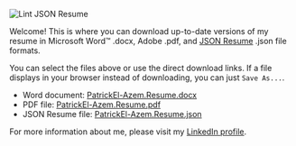 ![Lint JSON Resume](https://github.com/plzm/resume/actions/workflows/Lint.yml/badge.svg)

Welcome! This is where you can download up-to-date versions of my resume in Microsoft Word:tm: .docx, Adobe .pdf, and [JSON Resume](https://jsonresume.org) .json file formats.

You can select the files above or use the direct download links. If a file displays in your browser instead of downloading, you can just `Save As...`.

- Word document: [PatrickEl-Azem.Resume.docx](https://github.com/plzm/resume/raw/main/PatrickEl-Azem.Resume.docx)
- PDF file: [PatrickEl-Azem.Resume.pdf](https://github.com/plzm/resume/raw/main/PatrickEl-Azem.Resume.pdf)
- JSON Resume file: [PatrickEl-Azem.Resume.json](https://github.com/plzm/resume/raw/main/PatrickEl-Azem.Resume.json)

For more information about me, please visit my [LinkedIn profile](https://www.linkedin.com/in/pelazem/).